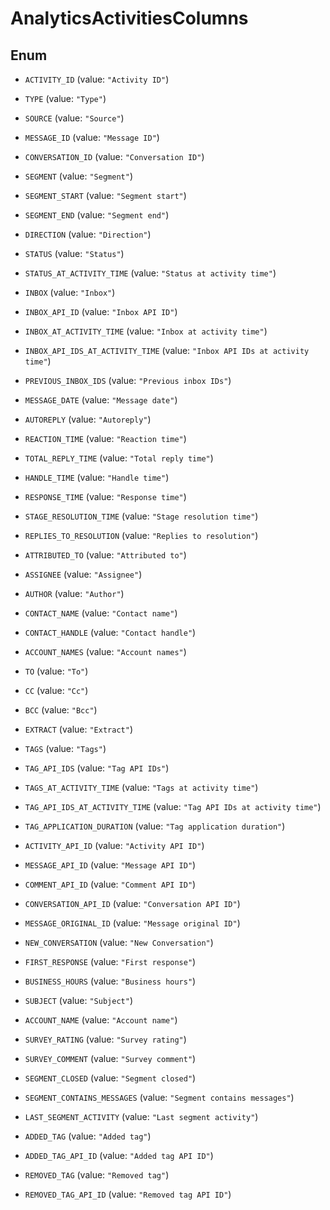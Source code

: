 

# AnalyticsActivitiesColumns

## Enum


* `ACTIVITY_ID` (value: `"Activity ID"`)

* `TYPE` (value: `"Type"`)

* `SOURCE` (value: `"Source"`)

* `MESSAGE_ID` (value: `"Message ID"`)

* `CONVERSATION_ID` (value: `"Conversation ID"`)

* `SEGMENT` (value: `"Segment"`)

* `SEGMENT_START` (value: `"Segment start"`)

* `SEGMENT_END` (value: `"Segment end"`)

* `DIRECTION` (value: `"Direction"`)

* `STATUS` (value: `"Status"`)

* `STATUS_AT_ACTIVITY_TIME` (value: `"Status at activity time"`)

* `INBOX` (value: `"Inbox"`)

* `INBOX_API_ID` (value: `"Inbox API ID"`)

* `INBOX_AT_ACTIVITY_TIME` (value: `"Inbox at activity time"`)

* `INBOX_API_IDS_AT_ACTIVITY_TIME` (value: `"Inbox API IDs at activity time"`)

* `PREVIOUS_INBOX_IDS` (value: `"Previous inbox IDs"`)

* `MESSAGE_DATE` (value: `"Message date"`)

* `AUTOREPLY` (value: `"Autoreply"`)

* `REACTION_TIME` (value: `"Reaction time"`)

* `TOTAL_REPLY_TIME` (value: `"Total reply time"`)

* `HANDLE_TIME` (value: `"Handle time"`)

* `RESPONSE_TIME` (value: `"Response time"`)

* `STAGE_RESOLUTION_TIME` (value: `"Stage resolution time"`)

* `REPLIES_TO_RESOLUTION` (value: `"Replies to resolution"`)

* `ATTRIBUTED_TO` (value: `"Attributed to"`)

* `ASSIGNEE` (value: `"Assignee"`)

* `AUTHOR` (value: `"Author"`)

* `CONTACT_NAME` (value: `"Contact name"`)

* `CONTACT_HANDLE` (value: `"Contact handle"`)

* `ACCOUNT_NAMES` (value: `"Account names"`)

* `TO` (value: `"To"`)

* `CC` (value: `"Cc"`)

* `BCC` (value: `"Bcc"`)

* `EXTRACT` (value: `"Extract"`)

* `TAGS` (value: `"Tags"`)

* `TAG_API_IDS` (value: `"Tag API IDs"`)

* `TAGS_AT_ACTIVITY_TIME` (value: `"Tags at activity time"`)

* `TAG_API_IDS_AT_ACTIVITY_TIME` (value: `"Tag API IDs at activity time"`)

* `TAG_APPLICATION_DURATION` (value: `"Tag application duration"`)

* `ACTIVITY_API_ID` (value: `"Activity API ID"`)

* `MESSAGE_API_ID` (value: `"Message API ID"`)

* `COMMENT_API_ID` (value: `"Comment API ID"`)

* `CONVERSATION_API_ID` (value: `"Conversation API ID"`)

* `MESSAGE_ORIGINAL_ID` (value: `"Message original ID"`)

* `NEW_CONVERSATION` (value: `"New Conversation"`)

* `FIRST_RESPONSE` (value: `"First response"`)

* `BUSINESS_HOURS` (value: `"Business hours"`)

* `SUBJECT` (value: `"Subject"`)

* `ACCOUNT_NAME` (value: `"Account name"`)

* `SURVEY_RATING` (value: `"Survey rating"`)

* `SURVEY_COMMENT` (value: `"Survey comment"`)

* `SEGMENT_CLOSED` (value: `"Segment closed"`)

* `SEGMENT_CONTAINS_MESSAGES` (value: `"Segment contains messages"`)

* `LAST_SEGMENT_ACTIVITY` (value: `"Last segment activity"`)

* `ADDED_TAG` (value: `"Added tag"`)

* `ADDED_TAG_API_ID` (value: `"Added tag API ID"`)

* `REMOVED_TAG` (value: `"Removed tag"`)

* `REMOVED_TAG_API_ID` (value: `"Removed tag API ID"`)



